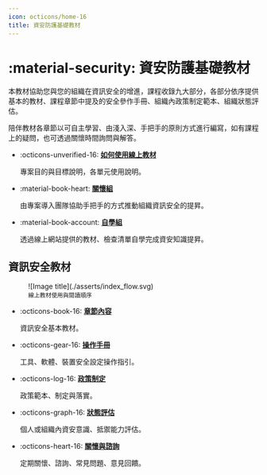 ```yaml
---
icon: octicons/home-16
title: 資安防護基礎教材
---
```


# :material-security: 資安防護基礎教材

本教材協助您與您的組織在資訊安全的增進，課程收錄九大部分，各部分依序提供基本的教材、課程章節中提及的安全參作手冊、組織內政策制定範本、組織狀態評估。

陪伴教材各章節以可自主學習、由淺入深、手把手的原則方式進行編寫，如有課程上的疑問，也可透過關懷時間詢問與解答。

<div class="grid cards" markdown>

- :octicons-unverified-16: __[如何使用線上教材]__

    專案目的與目標說明，各單元使用說明。

</div>

<div class="grid cards" markdown>

- :material-book-heart: __[關懷組]__

    由專案導入團隊協助手把手的方式推動組織資訊安全的提昇。

- :material-book-account: __[自學組]__

    透過線上網站提供的教材、檢查清單自學完成資安知識提昇。

</div>

## 資訊安全教材

<figure markdown="span">
  ![Image title](./asserts/index_flow.svg)
  <figcaption><small>線上教材使用與閱讀順序</small></figcaption>
</figure>

<div class="grid cards" markdown>

- :octicons-book-16: __[章節內容]__

    資訊安全基本教材。

- :octicons-gear-16: __[操作手冊]__

    工具、軟體、裝置安全設定操作指引。

- :octicons-log-16: __[政策制定]__

    政策範本、制定與落實。

- :octicons-graph-16: __[狀態評估]__

    個人或組織內資安意識、抵禦能力評估。

- :octicons-heart-16: __[關懷與諮詢]__

    定期關懷、諮詢、常見問題、意見回饋。

</div>

  [如何使用線上教材]: howtouse/index.md
  [章節內容]: chapter/index.md
  [操作手冊]: user_guide/index.md
  [政策制定]: policy/index.md
  [關懷與諮詢]: support/index.md
  [狀態評估]: assessment/index.md
  [關懷組]: howtouse/a_team.md
  [自學組]: howtouse/self.md
